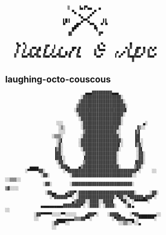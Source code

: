 
                                ▒    ▐▄▐▀▄▄   ▄
                                  ▀▄       ▄▀
                                     ▀▄  ▄▀
                              ▌█▐     ▄▀▀▄      ▌▌
                              ▀    ▄█▀    ▀▀▄  ▀ ▀
                                  █▀        ▀▌
                                ▐▓            ▓▀

         ▄  ▄                                  ▄            ▄
         ▐▀  ▌  ▄▄ ▄  ▓▀  ▌  ▄    ▄▄ ▄       ▐▌ ▀         ▄ ▓  ▄▄ ▄  ▄ ▄
         ▓  ▓  ▓  ▓▀ ▐▌  ▓  ▓  ▄ ▄▀ ▐▌      ▓ ▀▀▀     ▄  ▄ ▓  ▐▓  ▓ ▓ ▀
        ▓  ▐▄▄▀▓▄▀▓▄ ▓▄▄▀▄▄▀▓▄▄▀▐▌  ▓▄      ▀▄▄▀     ▐ ▄▀  ▓▄▄▓▄▄▀  ▓▄▄▀
                                                             ▓


# laughing-octo-couscous
     
                                        ▄▄▄▓▓▓▓▓▓▓▓▓▄▄▄
                                      ░▓▓▓▓▓▓▓▓▓▓▓▓▓▓▓▓▓░
                                     ▒▓▓▓▓▓▓▓▓▓▓▓▓▓▓▓▓▓▓▓░
                                    ▒▓▓▓▓▓▓▓▓▓▓▓▓▓▓▓▓▓▓▓▓▓░
                                   ░▓▓▓▓▓▓▓▓▓▓▓▓▓▓▓▓▓▓▓▓▓▓▌
                                    ░▓▓▓▓▓▓▓▓▓▓▓▓▓▓▓▓▓▓▓▓░
                                     ░▓▓▓▓▓▓▓▓▓▓▓▓▓▓▓▓▓▓░
                           ░░░        ░▓▓▓▓▓▓▓▓▓▓▓▓▓▓▓▓▓░         ▄░
                            ░▒░       ░▓▓▓▓▓▓▓▓▓▓▓▓▓▓▓▓░       ▐▒░░
                            ░░░        ▒▓▓▓▓▓▓▓▓▓▓▓▓▓▓░░      ▐▒▌
                         ░▒▒▒░        ░▓▓▓▓▓▓▓▓▓▓▓▓▓▓▓▓░      ▐▓▌
                           ░▒▌       ░▓▓▓▓▓▓▓▓▓▓▓▓▓▓▓▓▓▓░     ▐▓▌░
                           ░▓░       ░▓▓▓▓▓▓▓▓▓▓▓▓▓▓▓▓▓▌░     ▐▒▓░
                          ▐▒▓░        ░▓▓▓▓▓▓▓▓▓▓▓▓▓▓▓▓░       ░▓▌
                          ▐▓▓░         ░▓▓▓▓▓▓▓▓▓▓▓▓▓▓░        ░▓▓░
                          ▐▓▓▌░        ▐▓▓▓▓▓▓▓▓▓▓▓▓▓▓░        ░▓▓░
                           ░▓▓░        ▒▓▓▓▓▓▓▓▓▓▓▓▓▓▓░       ▐▓▓▓░
               ▄▄▄▄         ░▓▓▓▄    ▄▒▓▓▓▓▓▓▓▓▓▓▓▓▓▓▓▓░      ▒▓▓░
             ░▀▀▀▀▀▓▓░        ░▀▓▓▓▓▓▓▓▓▓▓▓▓▓▓▓▓▓▓▓▓▓▓▓▓▓▓▓▓▓▓▓▀░     ░░
                    ░▓▓░         ░▓▓▓▓▓▓▓▓▓▓▓▓▓▓▓▓▓▓▓▓▓▓▓▓▓▓▓░░       ░░▒▒▒░░
                     ░▓▓░        ░▓▓▓▓▓▓▓▓▓▓▓▓▓▓▓▓▓▓▓▓▓▓▓▓▓▓▓░         ▒▓░░░░
                      ░▓▓▄▄    ▄▒▓▓▀░▓▓▓▓▓▓▓▓▓▓▓▓▓▓▓▓▓▓▓▓▓▓▓▓▓░      ░▓▓░
                        ░▀▓▓▓▓▓▓▀▀░ ░▓▓▓▓▓▓▓▓▓▓▓▓▓▓▓▓░▀▓▓░░▀▓▓▓▓▓▓▄▓▓▓▀░
                                  ▄▒▓▓▓▓░░▓▓▓▓░░▓▓▓▓▌   ▀▓▌░ ░▀▀▀▀▀▀░
                    ▄▄▄▄▄▄▄▄▄▄▓▓▓▓▓▓▓▓▀░ ░▓▓▓▓░ ░▓▓▓▓░    ░▓▌▄           ░░
                 ░▓▓▀▀▀▀▀░░░░▀▀░░░░░    ▄▓▓▓▀░    ░▓▓▓▓▄    ░▀▓▓▄▄▄▄▄▄▄▄░░
                 ░░        ▄▄▄▄▄▄▄▄▒▒▒▓▓▀▀░         ░▀▓▓▓▓▄▄▄▄ ░▀▀▀▀▀▀▀░
                         ░▓▓▀▀▀░░                      ░░▒▒░░▀░░▄
                         ░░
     
